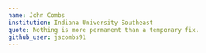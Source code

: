 ```yaml
---
name: John Combs
institution: Indiana University Southeast
quote: Nothing is more permanent than a temporary fix.
github_user: jscombs91
---
```


